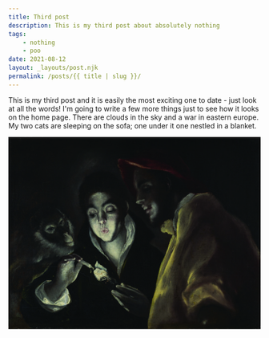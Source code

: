 ```yaml
---
title: Third post
description: This is my third post about absolutely nothing
tags: 
    - nothing
    - poo
date: 2021-08-12
layout: _layouts/post.njk
permalink: /posts/{{ title | slug }}/
---
```

This is my third post and it is easily the most exciting one to date - just look
at all the words! I'm going to write a few more things just to see how it looks
on the home page. There are clouds in the sky and a war in eastern europe. My
two cats are sleeping on the sofa; one under it one nestled in a blanket.

![an allegory](/assets/img/an_allegory.jpg)
